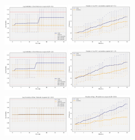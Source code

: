 <p align="center">
<img src="../figures/bayes_opt/ucb/bo-beta0.1.png" alt="ucb/bo-beta0.1.png" width="40%"/>
<img src="../figures/bayes_opt/ucb/bo-beta0.1-top10.png" alt="ucb/bo-beta0.1-top10.png" width="40%"/>
</p>

<p align="center">
<img src="../figures/bayes_opt/ucb/bo-beta1.0.png" alt="ucb/bo-beta1.0.png" width="40%"/>
<img src="../figures/bayes_opt/ucb/bo-beta1.0-top10.png" alt="ucb/bo-beta1.0-top10.png" width="40%"/>
</p>

<p align="center">
<img src="../figures/bayes_opt/ucb/bo-beta10.0.png" alt="ucb/bo-beta10.0.png" width="40%"/>
<img src="../figures/bayes_opt/ucb/bo-beta10.0-top10.png" alt="ucb/bo-beta10.0-top10.png" width="40%"/>
</p>